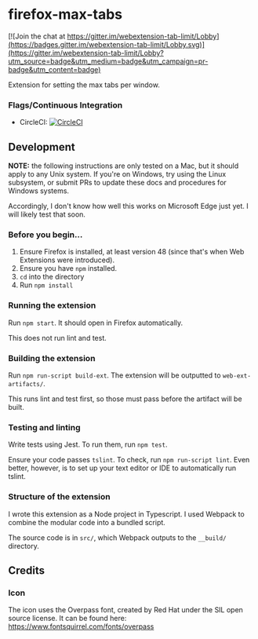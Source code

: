 # firefox-max-tabs

[![Join the chat at https://gitter.im/webextension-tab-limit/Lobby](https://badges.gitter.im/webextension-tab-limit/Lobby.svg)](https://gitter.im/webextension-tab-limit/Lobby?utm_source=badge&utm_medium=badge&utm_campaign=pr-badge&utm_content=badge)

Extension for setting the max tabs per window.

### Flags/Continuous Integration

* CircleCI: [![CircleCI](https://circleci.com/gh/osdiab/webextension-max-tabs.svg?style=svg)](https://circleci.com/gh/osdiab/webextension-max-tabs)

## Development

**NOTE:** the following instructions are only tested on
a Mac, but it should apply to any Unix system. If you're on
Windows, try using the Linux subsystem, or submit PRs to
update these docs and procedures for Windows systems.

Accordingly, I don't know how well this works on Microsoft
Edge just yet. I will likely test that soon.

### Before you begin...

1. Ensure Firefox is installed, at least version 48 (since
that's when Web Extensions were introduced).
1. Ensure you have `npm` installed.
1. `cd` into the directory
1. Run `npm install`

### Running the extension

Run `npm start`. It should open in Firefox automatically.

This does not run lint and test.

### Building the extension

Run `npm run-script build-ext`. The extension will be
outputted to `web-ext-artifacts/`.

This runs lint and test first, so those must pass before
the artifact will be built.

### Testing and linting

Write tests using Jest. To run them, run `npm test`.

Ensure your code passes `tslint`. To check, run
`npm run-script lint`. Even better, however, is to set up
your text editor or IDE to automatically run tslint.

### Structure of the extension

I wrote this extension as a Node project in Typescript.
I used Webpack to combine the modular code into a bundled
script.

The source code is in `src/`, which Webpack outputs to the
`__build/` directory.

## Credits

### Icon

The icon uses the Overpass font, created by Red Hat under
the SIL open source license. It can be found here:
https://www.fontsquirrel.com/fonts/overpass
